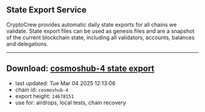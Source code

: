 ## State Export Service
CryptoCrew provides automatic daily state exports for all chains we validate. State export files can be used as genesis files and are a snapshot of the current blockchain state, including all validators, accounts, balances and delegations.

---
**Download: [cosmoshub-4 state export](https://dl-eu2.ccvalidators.com/SERVICE/cosmoshub/cosmoshub-4_export_24678151.json)**
---

- last updated: Tue Mar 04 2025 12:13:06
- chain id: `cosmoshub-4`
- export height: `24678151`
- use for: airdrops, local tests, chain recovery
